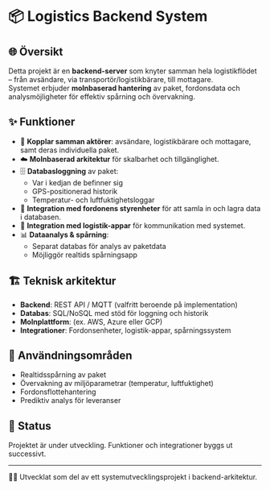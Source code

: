 # 📦 Logistics Backend System

## 🌐 Översikt
Detta projekt är en **backend-server** som knyter samman hela logistikflödet – från avsändare, via transportör/logistikbärare, till mottagare.  
Systemet erbjuder **molnbaserad hantering** av paket, fordonsdata och analysmöjligheter för effektiv spårning och övervakning.

## ✨ Funktioner
- 🔗 **Kopplar samman aktörer**: avsändare, logistikbärare och mottagare, samt deras individuella paket.  
- ☁️ **Molnbaserad arkitektur** för skalbarhet och tillgänglighet.  
- 🗄️ **Databasloggning** av paket:
  - Var i kedjan de befinner sig  
  - GPS-positionerad historik  
  - Temperatur- och luftfuktighetsloggar  
- 🚚 **Integration med fordonens styrenheter** för att samla in och lagra data i databasen.  
- 📱 **Integration med logistik-appar** för kommunikation med systemet.  
- 📊 **Dataanalys & spårning**:  
  - Separat databas för analys av paketdata  
  - Möjliggör realtids spårningsapp  

## 🏗️ Teknisk arkitektur
- **Backend**: REST API / MQTT (valfritt beroende på implementation)  
- **Databas**: SQL/NoSQL med stöd för loggning och historik  
- **Molnplattform**: (ex. AWS, Azure eller GCP)  
- **Integrationer**: Fordonsenheter, logistik-appar, spårningssystem  

## 🚀 Användningsområden
- Realtidsspårning av paket  
- Övervakning av miljöparametrar (temperatur, luftfuktighet)  
- Fordonsflottehantering  
- Prediktiv analys för leveranser  

## 📌 Status
Projektet är under utveckling. Funktioner och integrationer byggs ut successivt.  

---
👨‍💻 Utvecklat som del av ett systemutvecklingsprojekt i backend-arkitektur.
